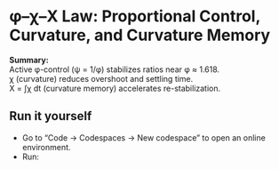 # φ–χ–X Law: Proportional Control, Curvature, and Curvature Memory

**Summary:**  
Active φ-control (ψ = 1/φ) stabilizes ratios near φ ≈ 1.618.  
χ (curvature) reduces overshoot and settling time.  
X = ∫χ dt (curvature memory) accelerates re-stabilization.

## Run it yourself
- Go to “Code → Codespaces → New codespace” to open an online environment.  
- Run:
